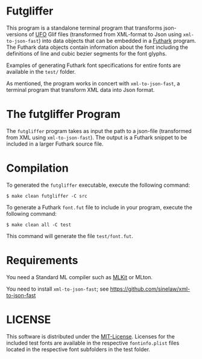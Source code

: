 # Futgliffer

This program is a standalone terminal program that transforms
json-versions of [UFO](http://unifiedfontobject.org/) Glif files
(transformed from XML-format to Json using `xml-to-json-fast`) into
data objects that can be embedded in a
[Futhark](http://futhark-lang.org) program. The Futhark data objects
contain information about the font including the definitions of line
and cubic bezier segments for the font glyphs.

Examples of generating Futhark font specifications for entire fonts
are available in the `test/` folder.

As mentioned, the program works in concert with `xml-to-json-fast`, a
terminal program that transform XML data into Json format.

# The futgliffer Program

The `futgliffer` program takes as input the path to a json-file
(transformed from XML using `xml-to-json-fast`). The output is a
Futhark snippet to be included in a larger Futhark source file.

# Compilation

To generated the `futgliffer` executable, execute the following command:

```
$ make clean futgliffer -C src
```

To generate a Futhark `font.fut` file to include in your program,
execute the following command:

```
$ make clean all -C test
```

This command will generate the file `test/font.fut`.

# Requirements

You need a Standard ML compiler such as
[MLKit](http://github.com/melsman/mlkit) or MLton.

You need to install `xml-to-json-fast`; see
https://github.com/sinelaw/xml-to-json-fast

# LICENSE

This software is distributed under the
[MIT-License](LICENSE). Licenses for the included test fonts are
available in the respective `fontinfo.plist` files located in the
respective font subfolders in the test folder.
